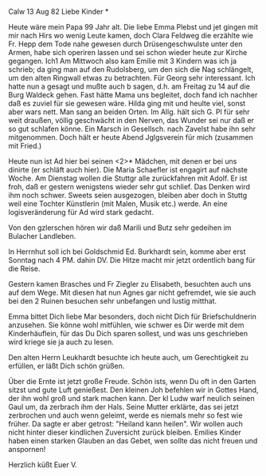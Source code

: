  Calw 13 Aug 82
Liebe Kinder <Marie>*

Heute wäre mein Papa 99 Jahr alt. Die liebe Emma Plebst und jet gingen mit mir nach Hirs wo wenig Leute kamen, doch Clara Feldweg die erzählte wie Fr. Hepp dem Tode nahe gewesen durch Drüsengeschwulste unter den Armen, habe sich operiren lassen und sei schon wieder heute zur Kirche gegangen. Ich1 
Am Mittwoch also kam Emilie mit 3 Kindern was ich ja schrieb; da ging man auf den Rudolsberg, um den sich die Nag schlängelt, um den alten Ringwall etwas zu betrachten. Für Georg sehr interessant. Ich hatte nun a gesagt und mußte auch b sagen, d.h. am Freitag zu 14 auf die Burg Waldeck gehen. Fast hätte Mama uns begleitet, doch fand ich nachher daß es zuviel für sie gewesen wäre. Hilda ging mit und heulte viel, sonst aber wars nett. Man sang an beiden Orten. Im Allg. hält sich G. Pl für sehr weit draußen, völlig geschwächt in den Nerven, das Wunder sei nur daß er so gut schlafen könne. Ein Marsch in Gesellsch. nach Zavelst habe ihn sehr mitgenommen. Doch hält er heute Abend Jglgsverein für mich (zusammen mit Fried.)

Heute nun ist Ad hier bei seinen <2>* Mädchen, mit denen er bei uns dinirte (er schläft auch hier). Die Maria Schaefler ist engagirt auf nächste Woche. Am Dienstag wollen die Stuttgr alle zurückfahren mit Adolf. Er ist froh, daß er gestern wenigstens wieder sehr gut schlief. Das Denken wird ihm noch schwer. Sweets seien ausgezogen, bleiben aber doch in Stuttg weil eine Tochter Künstlerin (mit Malen, Musik etc.) werde. An eine logisveränderung für Ad wird stark gedacht.

Von den gzlerschen hören wir daß Marili und Butz sehr gedeihen im Bulacher Landleben.

In Herrnhut soll ich bei Goldschmid Ed. Burkhardt sein, komme aber erst Sonntag nach 4 PM. dahin DV. Die Hitze macht mir jetzt ordentlich bang für die Reise.

Gestern kamen Brasches und Fr Ziegler zu Elisabeth, besuchten auch uns auf dem Wege. Mit diesen hat nun Agnes gar nicht gefremdet, wie sie auch bei den 2 Ruinen besuchen sehr unbefangen und lustig mitthat.

Emma bittet Dich liebe Mar besonders, doch nicht Dich für Briefschuldnerin anzusehen. Sie könne wohl mitfühlen, wie schwer es Dir werde mit dem Kinderhäuflein, für das Du Dich sparen sollest, und was uns geschrieben wird kriege sie ja auch zu lesen.

Den alten Herrn Leukhardt besuchte ich heute auch, um Gerechtigkeit zu erfüllen, er läßt Dich schön grüßen.

Über die Ernte ist jetzt große Freude. Schön ists, wenn Du oft in den Garten sitzst und gute Luft genießest. Den kleinen Joh befehlen wir in Gottes Hand, der ihn wohl groß und stark machen kann. Der kl Ludw warf neulich seinen Gaul um, da zerbrach ihm der Hals. Seine Mutter erklärte, das sei jetzt zerbrochen und auch wenn geleimt, werde es niemals mehr so fest wie früher. Da sagte er aber getrost: "Heiland kann heilen". Wir wollen auch nicht hinter dieser kindlichen Zuversicht zurück bleiben. Emilies Kinder haben einen starken Glauben an das Gebet, wen sollte das nicht freuen und anspornen!

 Herzlich küßt Euer V.
